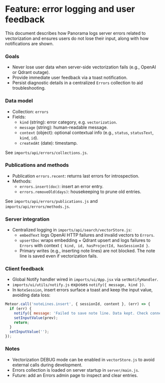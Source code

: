 # Feature: error logging and user feedback

This document describes how Panorama logs server errors related to vectorization and ensures users do not lose their input, along with how notifications are shown.

### Goals

- Never lose user data when server-side vectorization fails (e.g., OpenAI or Qdrant outage).
- Provide immediate user feedback via a toast notification.
- Persist diagnostic details in a centralized `Errors` collection to aid troubleshooting.

### Data model

- Collection: `errors`
- Fields:
  - `kind` (string): error category, e.g. `vectorization`.
  - `message` (string): human-readable message.
  - `context` (object): optional contextual info (e.g., `status`, `statusText`, `kind`, `id`).
  - `createdAt` (date): timestamp.

See `imports/api/errors/collections.js`.

### Publications and methods

- Publication `errors.recent`: returns last errors for introspection.
- Methods:
  - `errors.insert(doc)`: insert an error entry.
  - `errors.removeOld(days)`: housekeeping to prune old entries.

See `imports/api/errors/publications.js` and `imports/api/errors/methods.js`.

### Server integration

- Centralized logging in `imports/api/search/vectorStore.js`:
  - `embedText` logs OpenAI HTTP failures and invalid vectors to `Errors`.
  - `upsertDoc` wraps embedding + Qdrant upsert and logs failures to `Errors` with context `{ kind, id, hasProjectId, hasSessionId }`.
  - Primary writes (e.g., inserting note lines) are not blocked. The note line is saved even if vectorization fails.

### Client feedback

- Global Notify handler wired in `imports/ui/App.jsx` via `setNotifyHandler`.
- `imports/ui/utils/notify.js` exposes `notify({ message, kind })`.
- In `NoteSession`, insert errors surface a toast and keep the input value, avoiding data loss:

```jsx
Meteor.call('noteLines.insert', { sessionId, content }, (err) => {
  if (err) {
    notify({ message: 'Failed to save note line. Data kept. Check connection.', kind: 'error' });
    setInputValue(prev);
    return;
  }
  setInputValue('');
});
```

### Notes

- Vectorization DEBUG mode can be enabled in `vectorStore.js` to avoid external calls during development.
- Errors collection is loaded on server startup in `server/main.js`.
- Future: add an Errors admin page to inspect and clear entries.
